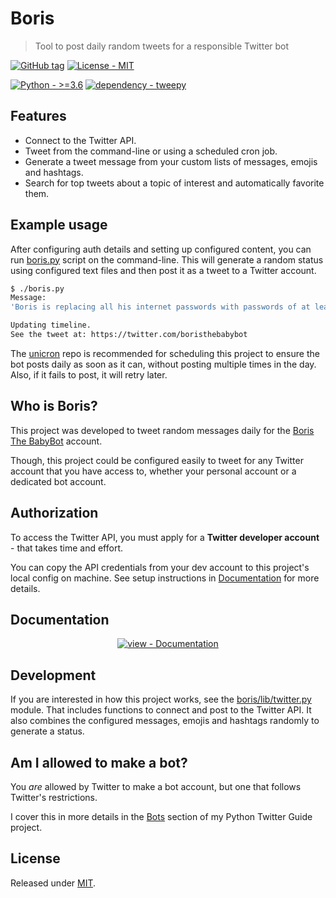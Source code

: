 # Boris
> Tool to post daily random tweets for a responsible Twitter bot

[![GitHub tag](https://img.shields.io/github/tag/MichaelCurrin/boris-the-babybot?include_prereleases&sort=semver)](https://github.com/MichaelCurrin/boris-the-babybot/releases/)
[![License - MIT](https://img.shields.io/badge/License-MIT-blue)](#license)

[![Python - >=3.6](https://img.shields.io/badge/Python->=3.6-blue?logo=python&logoColor=white)](https://python.org)
[![dependency - tweepy](https://img.shields.io/badge/dependency-tweepy-blue)](https://pypi.org/project/tweepy)


## Features

- Connect to the Twitter API.
- Tweet from the command-line or using a scheduled cron job.
- Generate a tweet message from your custom lists of messages, emojis and hashtags.
- Search for top tweets about a topic of interest and automatically favorite them.


## Example usage

After configuring auth details and setting up configured content, you can run [boris.py](/boris/boris.py) script on the command-line. This will generate a random status using configured text files and then post it as a tweet to a Twitter account.

```bash
$ ./boris.py
Message:
'Boris is replacing all his internet passwords with passwords of at least 20 characters. #GDPR'

Updating timeline.
See the tweet at: https://twitter.com/boristhebabybot
```

The [unicron](https://github.com/MichaelCurrin/unicron/) repo is recommended for scheduling this project to ensure the bot posts daily as soon as it can, without posting multiple times in the day. Also, if it fails to post, it will retry later.


## Who is Boris?

This project was developed to tweet random messages daily for the [Boris The BabyBot](https://twitter.com/boristhebabybot) account.

Though, this project could be configured easily to tweet for any Twitter account that you have access to, whether your personal account or a dedicated bot account.


## Authorization

To access the Twitter API, you must apply for a **Twitter developer account** - that takes time and effort.

You can copy the API credentials from your dev account to this project's local config on machine. See setup instructions in [Documentation](#documentation) for more details.


## Documentation

<div align="center">
  
[![view - Documentation](https://img.shields.io/badge/view-Project_documentation-blue?style=for-the-badge)](/docs/)

</div>


## Development

If you are interested in how this project works, see the [boris/lib/twitter.py](https://github.com/MichaelCurrin/boris-the-babybot/blob/master/boris/lib/twitter.py) module. That includes functions to connect and post to the Twitter API. It also combines the configured messages, emojis and hashtags randomly to generate a status.


## Am I allowed to make a bot?

You _are_ allowed by Twitter to make a bot account, but one that follows Twitter's restrictions.

I cover this in more details in the [Bots](https://michaelcurrin.github.io/python-twitter-guide/#/policies?id=bots) section of my Python Twitter Guide project.


## License

Released under [MIT](/LICENSE).
